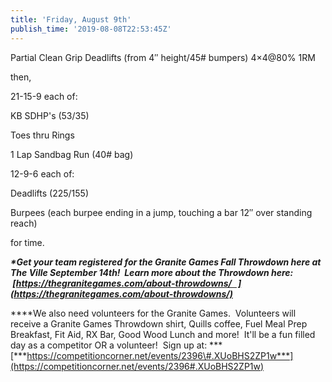 ```yaml
---
title: 'Friday, August 9th'
publish_time: '2019-08-08T22:53:45Z'
---
```


Partial Clean Grip Deadlifts (from 4″ height/45\# bumpers) 4×4\@80% 1RM

then,

21-15-9 each of:

KB SDHP's (53/35)

Toes thru Rings

1 Lap Sandbag Run (40\# bag)

12-9-6 each of:

Deadlifts (225/155)

Burpees (each burpee ending in a jump, touching a bar 12″ over standing
reach)

for time.

***\*Get your team registered for the Granite Games Fall Throwdown here
at The Ville September 14th!  Learn more about the Throwdown here:
 [https://thegranitegames.com/about-throwdowns/   ](https://thegranitegames.com/about-throwdowns/)***

***\*We also need volunteers for the Granite Games.  Volunteers will
receive a Granite Games Throwdown shirt, Quills coffee, Fuel Meal Prep
Breakfast, Fit Aid, RX Bar, Good Wood Lunch and more!  It'll be a fun
filled day as a competitor OR a volunteer!  Sign up
at: ***[***https://competitioncorner.net/events/2396\#.XUoBHS2ZP1w***](https://competitioncorner.net/events/2396#.XUoBHS2ZP1w)
